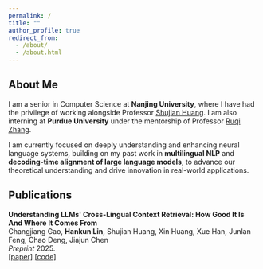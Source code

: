 ```yaml
---
permalink: /
title: ""
author_profile: true
redirect_from: 
  - /about/
  - /about.html
---
```


## About Me

I am a senior in Computer Science at **Nanjing University**, where I have had the privilege of working alongside Professor [Shujian Huang](http://nlp.nju.edu.cn/huangsj/). I am also interning at **Purdue University** under the mentorship of Professor [Ruqi Zhang](https://ruqizhang.github.io/).

I am currently focused on deeply understanding and enhancing neural language systems, building on my past work in **multilingual NLP** and **decoding-time alignment of large language models**, to advance our theoretical understanding and drive innovation in real-world applications.

## Publications

**Understanding LLMs' Cross-Lingual Context Retrieval: How Good It Is And Where It Comes From**\
Changjiang Gao, **Hankun Lin**, Shujian Huang, Xin Huang, Xue Han, Junlan Feng, Chao Deng, Jiajun Chen\
*Preprint* 2025.\
[[paper]](https://arxiv.org/abs/2504.10906) [[code]](https://github.com/NJUNLP/Cross-Lingual-Context-Retrieval)
